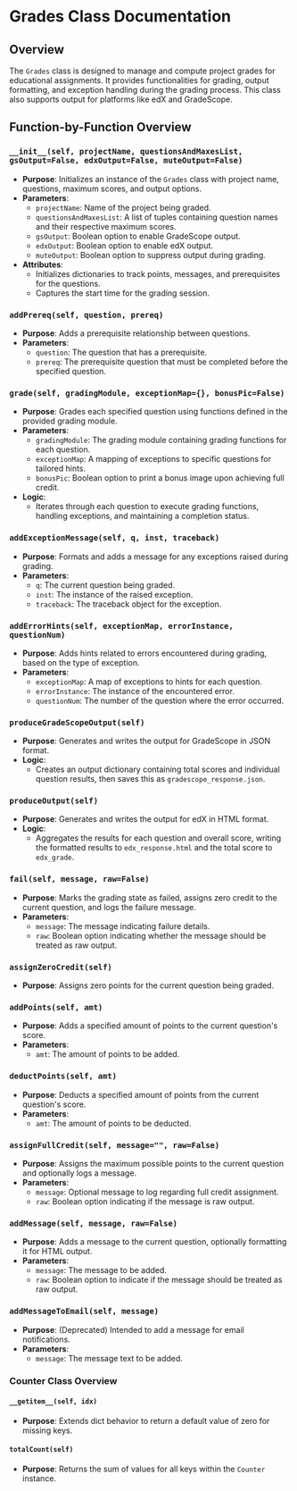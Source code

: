 # Grades Class Documentation

## Overview
The `Grades` class is designed to manage and compute project grades for educational assignments. It provides functionalities for grading, output formatting, and exception handling during the grading process. This class also supports output for platforms like edX and GradeScope.

## Function-by-Function Overview

### `__init__(self, projectName, questionsAndMaxesList, gsOutput=False, edxOutput=False, muteOutput=False)`
- **Purpose**: Initializes an instance of the `Grades` class with project name, questions, maximum scores, and output options.
- **Parameters**:
  - `projectName`: Name of the project being graded.
  - `questionsAndMaxesList`: A list of tuples containing question names and their respective maximum scores.
  - `gsOutput`: Boolean option to enable GradeScope output.
  - `edxOutput`: Boolean option to enable edX output.
  - `muteOutput`: Boolean option to suppress output during grading.
- **Attributes**:
  - Initializes dictionaries to track points, messages, and prerequisites for the questions.
  - Captures the start time for the grading session.

### `addPrereq(self, question, prereq)`
- **Purpose**: Adds a prerequisite relationship between questions.
- **Parameters**:
  - `question`: The question that has a prerequisite.
  - `prereq`: The prerequisite question that must be completed before the specified question.

### `grade(self, gradingModule, exceptionMap={}, bonusPic=False)`
- **Purpose**: Grades each specified question using functions defined in the provided grading module.
- **Parameters**:
  - `gradingModule`: The grading module containing grading functions for each question.
  - `exceptionMap`: A mapping of exceptions to specific questions for tailored hints.
  - `bonusPic`: Boolean option to print a bonus image upon achieving full credit.
- **Logic**:
  - Iterates through each question to execute grading functions, handling exceptions, and maintaining a completion status.

### `addExceptionMessage(self, q, inst, traceback)`
- **Purpose**: Formats and adds a message for any exceptions raised during grading.
- **Parameters**:
  - `q`: The current question being graded.
  - `inst`: The instance of the raised exception.
  - `traceback`: The traceback object for the exception.

### `addErrorHints(self, exceptionMap, errorInstance, questionNum)`
- **Purpose**: Adds hints related to errors encountered during grading, based on the type of exception.
- **Parameters**:
  - `exceptionMap`: A map of exceptions to hints for each question.
  - `errorInstance`: The instance of the encountered error.
  - `questionNum`: The number of the question where the error occurred.

### `produceGradeScopeOutput(self)`
- **Purpose**: Generates and writes the output for GradeScope in JSON format.
- **Logic**:
  - Creates an output dictionary containing total scores and individual question results, then saves this as `gradescope_response.json`.

### `produceOutput(self)`
- **Purpose**: Generates and writes the output for edX in HTML format.
- **Logic**:
  - Aggregates the results for each question and overall score, writing the formatted results to `edx_response.html` and the total score to `edx_grade`.

### `fail(self, message, raw=False)`
- **Purpose**: Marks the grading state as failed, assigns zero credit to the current question, and logs the failure message.
- **Parameters**:
  - `message`: The message indicating failure details.
  - `raw`: Boolean option indicating whether the message should be treated as raw output.

### `assignZeroCredit(self)`
- **Purpose**: Assigns zero points for the current question being graded.

### `addPoints(self, amt)`
- **Purpose**: Adds a specified amount of points to the current question's score.
- **Parameters**:
  - `amt`: The amount of points to be added.

### `deductPoints(self, amt)`
- **Purpose**: Deducts a specified amount of points from the current question's score.
- **Parameters**:
  - `amt`: The amount of points to be deducted.

### `assignFullCredit(self, message="", raw=False)`
- **Purpose**: Assigns the maximum possible points to the current question and optionally logs a message.
- **Parameters**:
  - `message`: Optional message to log regarding full credit assignment.
  - `raw`: Boolean option indicating if the message is raw output.

### `addMessage(self, message, raw=False)`
- **Purpose**: Adds a message to the current question, optionally formatting it for HTML output.
- **Parameters**:
  - `message`: The message to be added.
  - `raw`: Boolean option to indicate if the message should be treated as raw output.

### `addMessageToEmail(self, message)`
- **Purpose**: (Deprecated) Intended to add a message for email notifications.
- **Parameters**:
  - `message`: The message text to be added.
  
### Counter Class Overview

#### `__getitem__(self, idx)`
- **Purpose**: Extends dict behavior to return a default value of zero for missing keys.

#### `totalCount(self)`
- **Purpose**: Returns the sum of values for all keys within the `Counter` instance.